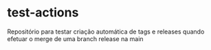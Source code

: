 # test-actions

Repositório para testar criação automática de tags e releases quando efetuar o merge de uma branch release na main
